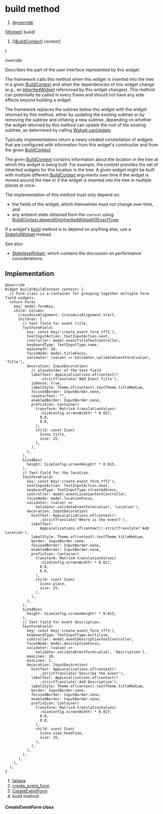 
<div>

# build method

</div>


<div>

1.  @[override](https://api.flutter.dev/flutter/dart-core/override-constant.html)

</div>

[[Widget](https://api.flutter.dev/flutter/widgets/Widget-class.html)]
build(

1.  [[[BuildContext](https://api.flutter.dev/flutter/widgets/BuildContext-class.md)]
    context]

)


override




Describes the part of the user interface represented by this widget.

The framework calls this method when this widget is inserted into the
tree in a given
[BuildContext](https://api.flutter.dev/flutter/widgets/BuildContext-class.html)
and when the dependencies of this widget change (e.g., an
[InheritedWidget](https://api.flutter.dev/flutter/widgets/InheritedWidget-class.md)
referenced by this widget changes). This method can potentially be
called in every frame and should not have any side effects beyond
building a widget.

The framework replaces the subtree below this widget with the widget
returned by this method, either by updating the existing subtree or by
removing the subtree and inflating a new subtree, depending on whether
the widget returned by this method can update the root of the existing
subtree, as determined by calling
[Widget.canUpdate](https://api.flutter.dev/flutter/widgets/Widget/canUpdate.html).

Typically implementations return a newly created constellation of
widgets that are configured with information from this widget\'s
constructor and from the given
[BuildContext](https://api.flutter.dev/flutter/widgets/BuildContext-class.html).

The given
[BuildContext](https://api.flutter.dev/flutter/widgets/BuildContext-class.html)
contains information about the location in the tree at which this widget
is being built. For example, the context provides the set of inherited
widgets for this location in the tree. A given widget might be built
with multiple different
[BuildContext](https://api.flutter.dev/flutter/widgets/BuildContext-class.html)
arguments over time if the widget is moved around the tree or if the
widget is inserted into the tree in multiple places at once.

The implementation of this method must only depend on:

-   the fields of the widget, which themselves must not change over
    time, and
-   any ambient state obtained from the `context` using
    [BuildContext.dependOnInheritedWidgetOfExactType](https://api.flutter.dev/flutter/widgets/BuildContext/dependOnInheritedWidgetOfExactType.html).

If a widget\'s
[build](../../views_after_auth_screens_events_create_event_form/CreateEventForm/build.md)
method is to depend on anything else, use a
[StatefulWidget](https://api.flutter.dev/flutter/widgets/StatefulWidget-class.html)
instead.

See also:

-   [StatelessWidget](https://api.flutter.dev/flutter/widgets/StatelessWidget-class.html),
    which contains the discussion on performance considerations.



## Implementation

``` language-dart
@override
Widget build(BuildContext context) {
  // Form class is a container for grouping together multiple form field widgets.
  return Form(
    key: model.formKey,
    child: Column(
      crossAxisAlignment: CrossAxisAlignment.start,
      children: [
        // Text field for event title.
        TextFormField(
          key: const Key('create_event_form_tff1'),
          textInputAction: TextInputAction.next,
          controller: model.eventTitleTextController,
          keyboardType: TextInputType.name,
          maxLength: 20,
          focusNode: model.titleFocus,
          validator: (value) => Validator.validateEventForm(value!, 'Title'),
          decoration: InputDecoration(
            // placeholder of the text field
            labelText: AppLocalizations.of(context)!
                .strictTranslate('Add Event Title'),
            isDense: true,
            labelStyle: Theme.of(context).textTheme.titleMedium,
            focusedBorder: InputBorder.none,
            counterText: "",
            enabledBorder: InputBorder.none,
            prefixIcon: Container(
              transform: Matrix4.translationValues(
                -SizeConfig.screenWidth! * 0.027,
                0.0,
                0.0,
              ),
              child: const Icon(
                Icons.title,
                size: 25,
              ),
            ),
          ),
        ),
        SizedBox(
          height: SizeConfig.screenHeight! * 0.013,
        ),
        // Text field for the location.
        TextFormField(
          key: const Key('create_event_form_tff2'),
          textInputAction: TextInputAction.next,
          keyboardType: TextInputType.streetAddress,
          controller: model.eventLocationTextController,
          focusNode: model.locationFocus,
          validator: (value) =>
              Validator.validateEventForm(value!, 'Location'),
          decoration: InputDecoration(
            hintText: AppLocalizations.of(context)!
                .strictTranslate('Where is the event?'),
            labelText:
                AppLocalizations.of(context)!.strictTranslate('Add Location'),
            labelStyle: Theme.of(context).textTheme.titleMedium,
            border: InputBorder.none,
            focusedBorder: InputBorder.none,
            enabledBorder: InputBorder.none,
            prefixIcon: Container(
              transform: Matrix4.translationValues(
                -SizeConfig.screenWidth! * 0.027,
                0.0,
                0.0,
              ),
              child: const Icon(
                Icons.place,
                size: 25,
              ),
            ),
          ),
        ),
        SizedBox(
          height: SizeConfig.screenHeight! * 0.013,
        ),
        // Text field for event description.
        TextFormField(
          key: const Key('create_event_form_tff3'),
          keyboardType: TextInputType.multiline,
          controller: model.eventDescriptionTextController,
          focusNode: model.descriptionFocus,
          validator: (value) =>
              Validator.validateEventForm(value!, 'Description'),
          maxLines: 10,
          minLines: 1,
          decoration: InputDecoration(
            hintText: AppLocalizations.of(context)!
                .strictTranslate('Describe the event'),
            labelText: AppLocalizations.of(context)!
                .strictTranslate('Add Description'),
            labelStyle: Theme.of(context).textTheme.titleMedium,
            border: InputBorder.none,
            focusedBorder: InputBorder.none,
            enabledBorder: InputBorder.none,
            prefixIcon: Container(
              transform: Matrix4.translationValues(
                -SizeConfig.screenWidth! * 0.027,
                0.0,
                0.0,
              ),
              child: const Icon(
                Icons.view_headline,
                size: 25,
              ),
            ),
          ),
        ),
      ],
    ),
  );
}
```







1.  [talawa](../../index.md)
2.  [create_event_form](../../views_after_auth_screens_events_create_event_form/)
3.  [CreateEventForm](../../views_after_auth_screens_events_create_event_form/CreateEventForm-class.md)
4.  build method

##### CreateEventForm class







